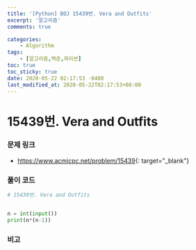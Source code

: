 ```yaml
---
title: '[Python] BOJ 15439번. Vera and Outfits'
excerpt: '알고리즘'
comments: true

categories:
    - Algorithm
tags:
    - [알고리즘,백준,파이썬]
toc: true
toc_sticky: true
date: 2020-05-22 02:17:53 -0400
last_modified_at: 2020-05-22T02:17:53+08:00
---
```


# 15439번. Vera and Outfits

### 문제 링크

-   <https://www.acmicpc.net/problem/15439>{: target="\_blank"}

### 풀이 코드

```python
# 15439번. Vera and Outfits


n = int(input())
print(n*(n-1))
```

### 비고
